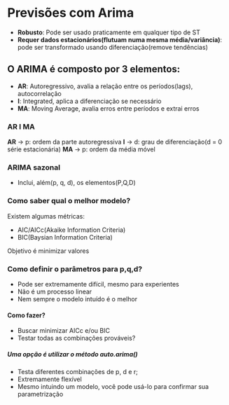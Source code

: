 # Previsões com Arima

 - **Robusto**: Pode ser usado praticamente em qualquer tipo de ST
 - **Requer dados estacionários(flutuam numa mesma média/variância)**: pode ser transformado usando diferenciação(remove tendências)
 
 
## O ARIMA é composto por 3 elementos:
 - **AR**: Autoregressivo, avalia a relação entre os períodos(lags), autocorrelação
 - **I**: Integrated, aplica a diferenciação se necessário
 - **MA**: Moving Average, avalia erros entre períodos e extrai erros
 
 
 
### **AR** **I** **MA** 
**AR** -> p: ordem da parte autoregressiva
**I** -> d: grau de diferenciação(d = 0 série estacionária)
**MA** -> p: ordem da média móvel


### ARIMA sazonal
 - Inclui, além(p, q, d), os elementos(P,Q,D)
 
### Como saber qual o melhor modelo?

Existem algumas métricas:
 - AIC/AICc(Akaike Information Criteria)
 - BIC(Baysian Information Criteria)
 
Objetivo é minimizar valores 
 
 

### Como definir o parâmetros para p,q,d?

 - Pode ser extremamente difícil, mesmo para experientes
 - Não é um processo linear
 - Nem sempre o modelo intuído é o melhor
 
#### Como fazer?
 - Buscar minimizar AICc e/ou BIC
 - Testar todas as combinações prováveis?

##### Uma opção é utilizar o método auto.arima()
 - Testa diferentes combinações de p, d e r;
 - Extremamente flexível
 - Mesmo intuindo um modelo, você pode usá-lo para confirmar sua parametrização
 